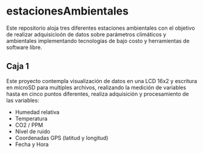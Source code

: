 # estacionesAmbientales
Este repositorio aloja tres diferentes estaciones ambientales con el objetivo de realizar adquisicioón de datos sobre parámetros climáticos y ambientales implementando tecnologías de bajo costo y herramientas de software libre.
## Caja 1  
Este proyecto contempla visualización de datos en una LCD 16x2 y escritura en microSD para multiples archivos, realizando la medición de variables hasta en cinco puntos diferentes, realiza adquisición y procesamiento de las variables:
* Humedad relativa
* Temperatura
* CO2 / PPM
* Nivel de ruido
* Coordenadas GPS (latitud y longitud)
* Fecha y Hora
